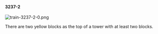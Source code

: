 #### 3237-2
![train-3237-2-0.png](https://github.com/lil-lab/nlvr/raw/master/nlvr/train/images/53/train-3237-2-0.png "train-3237-2-0.png")

There are two yellow blocks as the top of a tower with at least two blocks.